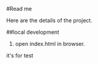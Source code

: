 #Read me

Here are the details of the project.

##local development
1. open index.html in browser.

it's for test